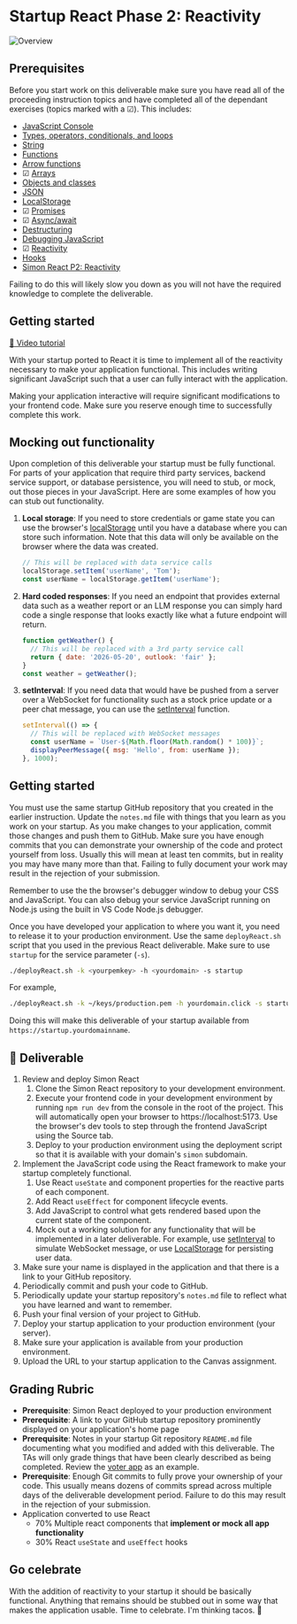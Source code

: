 # Startup React Phase 2: Reactivity

![Overview](../../technologies.png)

## Prerequisites

Before you start work on this deliverable make sure you have read all of the proceeding instruction topics and have completed all of the dependant exercises (topics marked with a ☑). This includes:

- [JavaScript Console](../../javascript/console/console.md)
- [Types, operators, conditionals, and loops](../../javascript/typeConstruct/typeConstruct.md)
- [String](../../javascript/string/string.md)
- [Functions](../../javascript/functions/functions.md)
- [Arrow functions](../../javascript/arrow/arrow.md)
- ☑ [Arrays](../../javascript/array/array.md)
- [Objects and classes](../../javascript/objectClasses/objectClasses.md)
- [JSON](../../javascript/json/json.md)
- [LocalStorage](../../javascript/localStorage/localStorage.md)
- ☑ [Promises](../../javascript/promises/promises.md)
- ☑ [Async/await](../../javascript/asyncAwait/asyncAwait.md)
- [Destructuring](../../javascript/destructuring/destructuring.md)
- [Debugging JavaScript](../../javascript/debuggingJavascript/debuggingJavascript.md)
- ☑ [Reactivity](../react/reactivity/reactivity.md)
- [Hooks](../react/hooks/hooks.md)
- [Simon React P2: Reactivity](../../simon/simonReact/simonReactP2.md)

Failing to do this will likely slow you down as you will not have the required knowledge to complete the deliverable.

## Getting started

[🎥 Video tutorial](https://youtu.be/xmH_DJF7kOQ)

With your startup ported to React it is time to implement all of the reactivity necessary to make your application functional. This includes writing significant JavaScript such that a user can fully interact with the application.

Making your application interactive will require significant modifications to your frontend code. Make sure you reserve enough time to successfully complete this work.

## Mocking out functionality

Upon completion of this deliverable your startup must be fully functional. For parts of your application that require third party services, backend service support, or database persistence, you will need to stub, or mock, out those pieces in your JavaScript. Here are some examples of how you can stub out functionality.

1. **Local storage**: If you need to store credentials or game state you can use the browser's [localStorage](https://developer.mozilla.org/en-US/docs/Web/API/Window/localStorage) until you have a database where you can store such information. Note that this data will only be available on the browser where the data was created.
   ```js
   // This will be replaced with data service calls
   localStorage.setItem('userName', 'Tom');
   const userName = localStorage.getItem('userName');
   ```
1. **Hard coded responses**: If you need an endpoint that provides external data such as a weather report or an LLM response you can simply hard code a single response that looks exactly like what a future endpoint will return.
   ```js
   function getWeather() {
     // This will be replaced with a 3rd party service call
     return { date: '2026-05-20', outlook: 'fair' };
   }
   const weather = getWeather();
   ```
1. **setInterval**: If you need data that would have be pushed from a server over a WebSocket for functionality such as a stock price update or a peer chat message, you can use the [setInterval](../../javascript/timeoutAndInterval/timeoutAndInterval.md) function.
   ```js
   setInterval(() => {
     // This will be replaced with WebSocket messages
     const userName = `User-${Math.floor(Math.random() * 100)}`;
     displayPeerMessage({ msg: 'Hello', from: userName });
   }, 1000);
   ```

## Getting started

You must use the same startup GitHub repository that you created in the earlier instruction. Update the `notes.md` file with things that you learn as you work on your startup. As you make changes to your application, commit those changes and push them to GitHub. Make sure you have enough commits that you can demonstrate your ownership of the code and protect yourself from loss. Usually this will mean at least ten commits, but in reality you may have many more than that. Failing to fully document your work may result in the rejection of your submission.

Remember to use the the browser's debugger window to debug your CSS and JavaScript. You can also debug your service JavaScript running on Node.js using the built in VS Code Node.js debugger.

Once you have developed your application to where you want it, you need to release it to your production environment. Use the same `deployReact.sh` script that you used in the previous React deliverable. Make sure to use `startup` for the service parameter (`-s`).

```sh
./deployReact.sh -k <yourpemkey> -h <yourdomain> -s startup
```

For example,

```sh
./deployReact.sh -k ~/keys/production.pem -h yourdomain.click -s startup
```

Doing this will make this deliverable of your startup available from `https://startup.yourdomainname`.

## 🚀 Deliverable

1. Review and deploy Simon React
   1. Clone the Simon React repository to your development environment.
   1. Execute your frontend code in your development environment by running `npm run dev` from the console in the root of the project. This will automatically open your browser to https://localhost:5173. Use the browser's dev tools to step through the frontend JavaScript using the Source tab.
   1. Deploy to your production environment using the deployment script so that it is available with your domain's `simon` subdomain.
1. Implement the JavaScript code using the React framework to make your startup completely functional.
   1. Use React `useState` and component properties for the reactive parts of each component.
   1. Add React `useEffect` for component lifecycle events.
   1. Add JavaScript to control what gets rendered based upon the current state of the component.
   1. Mock out a working solution for any functionality that will be implemented in a later deliverable. For example, use [setInterval](../../javascript/timeoutAndInterval/timeoutAndInterval.md) to simulate WebSocket message, or use [LocalStorage](../../javascript/localStorage/localStorage.md) for persisting user data.
1. Make sure your name is displayed in the application and that there is a link to your GitHub repository.
1. Periodically commit and push your code to GitHub.
1. Periodically update your startup repository's `notes.md` file to reflect what you have learned and want to remember.
1. Push your final version of your project to GitHub.
1. Deploy your startup application to your production environment (your server).
1. Make sure your application is available from your production environment.
1. Upload the URL to your startup application to the Canvas assignment.

## Grading Rubric

- **Prerequisite**: Simon React deployed to your production environment
- **Prerequisite**: A link to your GitHub startup repository prominently displayed on your application's home page
- **Prerequisite**: Notes in your startup Git repository `README.md` file documenting what you modified and added with this deliverable. The TAs will only grade things that have been clearly described as being completed. Review the [voter app](https://github.com/webprogramming260/startup-example) as an example.
- **Prerequisite**: Enough Git commits to fully prove your ownership of your code. This usually means dozens of commits spread across multiple days of the deliverable development period. Failure to do this may result in the rejection of your submission.
- Application converted to use React
  - 70% Multiple react components that **implement or mock all app functionality**
  - 30% React `useState` and `useEffect` hooks

## Go celebrate

With the addition of reactivity to your startup it should be basically functional. Anything that remains should be stubbed out in some way that makes the application usable. Time to celebrate. I'm thinking tacos. 🌮
